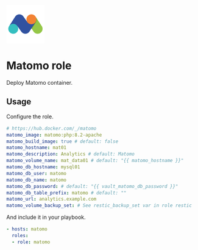 <img src="/logos/matomo.png" alt="matomo logo" width="100" height="100">

# Matomo role

Deploy Matomo container.

## Usage

Configure the role.

```yml
# https://hub.docker.com/_/matomo
matomo_image: matomo:php:8.2-apache
matomo_build_image: true # default: false
matomo_hostname: mat01
matomo_description: Analytics # default: Matomo
matomo_volume_name: mat_data01 # default: "{{ matomo_hostname }}"
matomo_db_hostname: mysql01
matomo_db_user: matomo
matomo_db_name: matomo
matomo_db_password: # default: "{{ vault_matomo_db_password }}"
matomo_db_table_prefix: matomo # default: ""
matomo_url: analytics.example.com
matomo_volume_backup_set: # See restic_backup_set var in role restic
```

And include it in your playbook.

```yml
- hosts: matomo
  roles:
  - role: matomo
```
